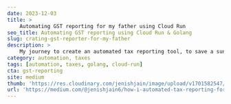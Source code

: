 ```yaml
---
date: 2023-12-03
title: >
    Automating GST reporting for my father using Cloud Run
seo_title: Automating GST reporting using Cloud Run & Golang
slug: crating-gst-reporter-for-my-father
description: >
    My journey to create an automated tax reporting tool, to save a sunday for me and my father
category: automation, taxes
tags: [automation, taxes, golang, cloud-run]
cta: gst-reporting
site: medium
thumb: 'https://res.cloudinary.com/jenishjain/image/upload/v1701582547/portfolio/blog-assets/bean_counter.jpg'
url: 'https://medium.com/@jenishjain6/how-i-automated-tax-reporting-for-my-father-b4db1edbcbd2'
---
```

